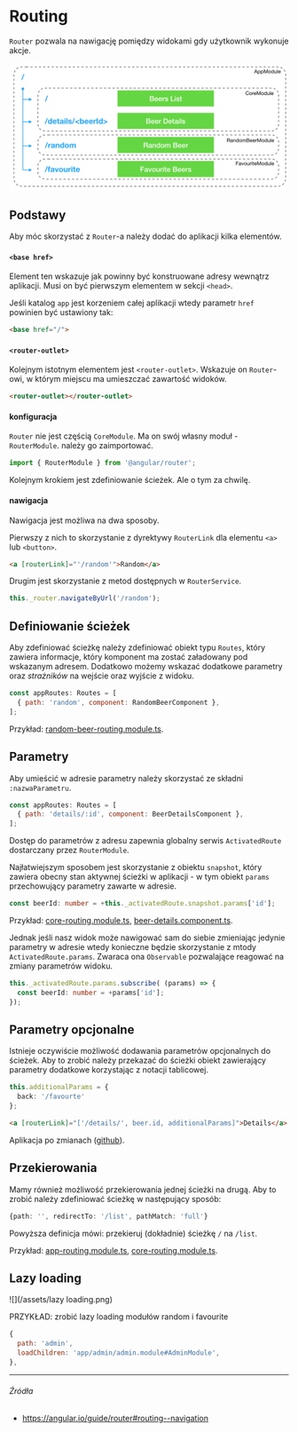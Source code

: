 # Routing

`Router` pozwala na nawigację pomiędzy widokami gdy użytkownik wykonuje akcje. 

![](/assets/routing.png)

## Podstawy

Aby móc skorzystać z `Router`-a należy dodać do aplikacji kilka elementów.

#### `<base href>`

Element ten wskazuje jak powinny być konstruowane adresy wewnątrz aplikacji. Musi on być pierwszym elementem w sekcji `<head>`.

Jeśli katalog `app` jest korzeniem całej aplikacji wtedy parametr `href` powinien być ustawiony tak:

```html
<base href="/">
```

#### `<router-outlet>`

Kolejnym istotnym elementem jest `<router-outlet>`. Wskazuje on `Router`-owi, w którym miejscu ma umieszczać zawartość widoków.

```html
<router-outlet></router-outlet>
```

#### konfiguracja

`Router` nie jest częścią `CoreModule`. Ma on swój własny moduł - `RouterModule`. należy go zaimportować.

```ts
import { RouterModule } from '@angular/router';
```

Kolejnym krokiem jest zdefiniowanie ścieżek. Ale o tym za chwilę.

#### nawigacja

Nawigacja jest możliwa na dwa sposoby.

Pierwszy z nich to skorzystanie z dyrektywy `RouterLink` dla elementu `<a>` lub `<button>`.

```html
<a [routerLink]="'/random'">Random</a>
```

Drugim jest skorzystanie z metod dostępnych w `RouterService`. 

```ts
this._router.navigateByUrl('/random');
```

## Definiowanie ścieżek

Aby zdefiniować ścieżkę należy zdefiniować obiekt typu `Routes`, który zawiera informacje, który komponent ma zostać załadowany pod wskazanym adresem. Dodatkowo możemy wskazać dodatkowe parametry oraz _strażników_ na wejście oraz wyjście z widoku.

```js
const appRoutes: Routes = [
  { path: 'random', component: RandomBeerComponent },
];
```

Przykład: [random-beer-routing.module.ts](https://github.com/mmotel/ng-beers-app/blob/v17/src/app/random-beer/random-beer-routing.module.ts).

## Parametry

Aby umieścić w adresie parametry należy skorzystać ze składni `:nazwaParametru`.

```js
const appRoutes: Routes = [
  { path: 'details/:id', component: BeerDetailsComponent },
];
```

Dostęp do parametrów z adresu zapewnia globalny serwis `ActivatedRoute` dostarczany przez `RouterModule`.

Najłatwiejszym sposobem jest skorzystanie z obiektu `snapshot`, który zawiera obecny stan aktywnej ścieżki w aplikacji - w tym obiekt `params` przechowujący parametry zawarte w adresie.

```ts
const beerId: number = +this._activatedRoute.snapshot.params['id'];
```

Przykład: [core-routing.module.ts](https://github.com/mmotel/ng-beers-app/blob/v17/src/app/core/core-routing.module.ts), [beer-details.component.ts](https://github.com/mmotel/ng-beers-app/blob/v17/src/app/core/beer-details/beer-details.component.ts).

Jednak jeśli nasz widok może nawigować sam do siebie zmieniając jedynie parametry w adresie wtedy konieczne będzie skorzystanie z mtody `ActivatedRoute.params`. Zwaraca ona `Observable` pozwalające reagować na zmiany parametrów widoku.

```ts
this._activatedRoute.params.subscribe( (params) => {
  const beerId: number = +params['id'];
});
```

## Parametry opcjonalne

Istnieje oczywiście możliwość dodawania parametrów opcjonalnych do ścieżek. Aby to zrobić należy przekazać do ścieżki obiekt zawierający parametry dodatkowe korzystając z notacji tablicowej.

```ts
this.additionalParams = {
  back: '/favourte'
};
```

```html
<a [routerLink]="['/details/', beer.id, additionalParams]">Details</a>
```

Aplikacja po zmianach ([github](https://github.com/mmotel/ng-beers-app/tree/v18/src/app)).

## Przekierowania

Mamy również możliwość przekierowania jednej ścieżki na drugą. Aby to zrobić należy zdefiniować ścieżkę w następujący sposób:

```ts
{path: '', redirectTo: '/list', pathMatch: 'full'}
```

Powyższa definicja mówi: przekieruj (dokładnie) ścieżkę `/` na `/list`.

Przykład: [app-routing.module.ts](https://github.com/mmotel/ng-beers-app/blob/v19/src/app/app-routing.module.ts), [core-routing.module.ts](https://github.com/mmotel/ng-beers-app/blob/v19/src/app/core/core-routing.module.ts).

## Lazy loading

![](/assets/lazy loading.png)

PRZYKŁAD: zrobić lazy loading modułów random i favourite 

```js
{
  path: 'admin',
  loadChildren: 'app/admin/admin.module#AdminModule',
},
```

---

###### Źródła

* https://angular.io/guide/router#routing--navigation